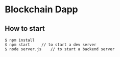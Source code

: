 # Blockchain Dapp

## How to start
	$ npm install
	$ npm start		// to start a dev server
	$ node server.js	// to start a backend server

